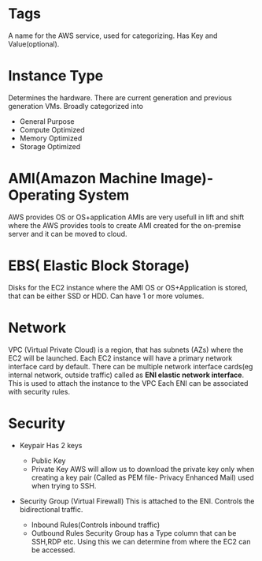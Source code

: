 # Tags
A name for the AWS service, used for categorizing. Has Key and Value(optional).

# Instance Type
Determines the hardware.
There are current generation and previous generation VMs.
Broadly categorized into
- General Purpose
- Compute Optimized
- Memory Optimized
- Storage Optimized

# AMI(Amazon Machine Image)-Operating System
AWS provides OS or OS+application
AMIs are very usefull in lift and shift where the AWS provides tools to create AMI created for the on-premise server and it can be moved to cloud.

# EBS( Elastic Block Storage)
Disks for the EC2 instance where the AMI OS or OS+Application is stored, that can be either SSD or HDD. Can have 1 or more volumes.

# Network
VPC (Virtual Private Cloud) is a region, that has subnets (AZs) where the EC2 will be launched.
Each EC2 instance will have a primary network interface card by default. There can be multiple network interface cards(eg internal network, outside traffic) called as **ENI elastic network interface**. This is used to attach the instance to the VPC
Each ENI can be associated with security rules.

# Security
- Keypair
Has 2 keys
  - Public Key
  - Private Key AWS will allow us to download the private key only when creating a key pair (Called as PEM file- Privacy Enhanced Mail) used when trying to SSH.

- Security Group (Virtual Firewall)
This is attached to the ENI. Controls the bidirectional traffic.
  - Inbound Rules(Controls inbound traffic)
  - Outbound Rules
Security Group has a Type column that can be SSH,RDP etc. Using this we can determine from where the EC2 can be accessed.


